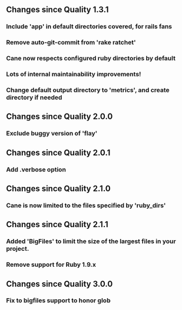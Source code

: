 ## Changes since Quality 1.3.1

### Include 'app' in default directories covered, for rails fans
### Remove auto-git-commit from 'rake ratchet'
### Cane now respects configured ruby directories by default
### Lots of internal maintainability improvements!
### Change default output directory to 'metrics', and create directory if needed


## Changes since Quality 2.0.0

### Exclude buggy version of 'flay'

## Changes since Quality 2.0.1

### Add .verbose option

## Changes since Quality 2.1.0

### Cane is now limited to the files specified by 'ruby_dirs'

## Changes since Quality 2.1.1

### Added 'BigFiles' to limit the size of the largest files in your project.
### Remove support for Ruby 1.9.x

## Changes since Quality 3.0.0

### Fix to bigfiles support to honor glob
